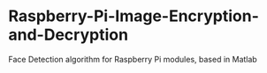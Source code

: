 # Raspberry-Pi-Image-Encryption-and-Decryption
Face Detection algorithm for Raspberry Pi modules, based in Matlab
